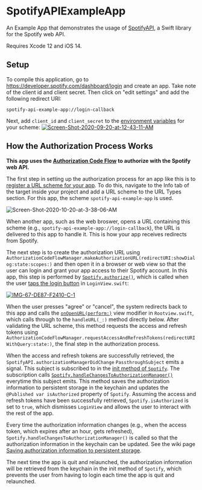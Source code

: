 # SpotifyAPIExampleApp
An Example App that demonstrates the usage of [SpotifyAPI](https://github.com/Peter-Schorn/SpotifyAPI), a Swift library for the Spotify web API.

Requires Xcode 12 and iOS 14.

## Setup

To compile this application, go to https://developer.spotify.com/dashboard/login and create an app. Take note of the client id and client secret. Then click on "edit settings" and add the following redirect URI:
```
spotify-api-example-app://login-callback
```

Next, add `client_id` and `client_secret` to the [environment variables][1] for your scheme:
<a href="https://ibb.co/NxKXZfR"><img src="https://i.ibb.co/v1kbZf9/Screen-Shot-2020-09-20-at-12-43-11-AM.png" alt="Screen-Shot-2020-09-20-at-12-43-11-AM" border="0"></a>

## How the Authorization Process Works

**This app uses the [Authorization Code Flow][2] to authorize with the Spotify web API.**

The first step in setting up the authorization process for an app like this is to [register a URL scheme for your app][3]. To do this, navigate to the Info tab of the target inside your project and add a URL scheme to the URL Types section. For this app, the scheme `spotify-api-example-app` is used.

<img src="https://i.ibb.co/qdBR6C8/Screen-Shot-2020-10-20-at-3-38-06-AM.png" alt="Screen-Shot-2020-10-20-at-3-38-06-AM" border="0">

When another app, such as the web broswer, opens a URL containing this scheme (e.g., `spotify-api-example-app://login-callback`), the URL is delivered to this app to handle it. This is how your app receives redirects from Spotify.

The next step is to create the authorization URL using `AuthorizationCodeFlowManager.makeAuthorizationURL(redirectURI:showDialog:state:scopes:)` and then open it in a browser or web view so that the user can login and grant your app access to their Spotify account. In this app, this step is performed by [`Spotify.authorize()`][4], which is called when the user [taps the login button][5] in `LoginView.swift`:

<a href="https://ibb.co/Bc7ZYzV"><img src="https://i.ibb.co/17pq4vf/IMG-67-DE87-F2410-C-1.jpg" alt="IMG-67-DE87-F2410-C-1" border="0"></a>

When the user presses "agree" or "cancel", the system redirects back to this app and calls the [`onOpenURL(perform:)`][6] view modifier in `Rootview.swift`, which calls through to the `handleURL(_:)` method directly below. After validating the URL scheme, this method requests the access and refresh tokens using `AuthorizationCodeFlowManager.requestAccessAndRefreshTokens(redirectURIWithQuery:state:)`, the final step in the authorization process.

When the access and refresh tokens are successfully retrieved, the `SpotifyAPI.authorizationManagerDidChange` `PassthroughSubject` emits a signal. This subject is subscribed to in the [init method of `Spotify`][7]. The subscription calls [`Spotify.handleChangesToAuthorizationManager()`][8] everytime this subject emits. This method saves the authorization information to persistent storage in the keychain and updates the `@Published var isAuthorized` property of `Spotify`. Assuming the access and refresh tokens have been successfully retrieved, `Spotify.isAuthorized` is set to `true`, which dismisses `LoginView` and allows the user to interact with the rest of the app.

Every time the authorization information changes (e.g., when the access token, which expires after an hour, gets refreshed), `Spotify.handleChangesToAuthorizationManager()` is called so that the authorization information in the keychain can be updated. See the wiki page [Saving authorization information to persistent storage][9].

The next time the app is quit and relaunched, the authorization information will be retrieved from the keychain in the init method of `Spotify`, which prevents the user from having to login each time the app is quit and relaunched.

[1]: https://help.apple.com/xcode/mac/11.4/index.html?localePath=en.lproj#/dev3ec8a1cb4
[2]: https://github.com/Peter-Schorn/SpotifyAPI#authorizing-with-the-authorization-code-flow
[3]: https://developer.apple.com/documentation/xcode/allowing_apps_and_websites_to_link_to_your_content/defining_a_custom_url_scheme_for_your_app
[4]: https://github.com/Peter-Schorn/SpotifyAPIExampleApp/blob/d6996e798fb2ef96d732298572c3ad6c81569172/SpotifyAPIExampleApp/Model/Spotify.swift#L127-L150
[5]: https://github.com/Peter-Schorn/SpotifyAPIExampleApp/blob/d6996e798fb2ef96d732298572c3ad6c81569172/SpotifyAPIExampleApp/Views/LoginView.swift#L87
[6]: https://github.com/Peter-Schorn/SpotifyAPIExampleApp/blob/d6996e798fb2ef96d732298572c3ad6c81569172/SpotifyAPIExampleApp/Views/RootView.swift#L39
[7]: https://github.com/Peter-Schorn/SpotifyAPIExampleApp/blob/d6996e798fb2ef96d732298572c3ad6c81569172/SpotifyAPIExampleApp/Model/Spotify.swift#L68-L75
[8]: https://github.com/Peter-Schorn/SpotifyAPIExampleApp/blob/d6996e798fb2ef96d732298572c3ad6c81569172/SpotifyAPIExampleApp/Model/Spotify.swift#L164
[9]: https://github.com/Peter-Schorn/SpotifyAPI/wiki/Saving-authorization-information-to-persistent-storage.
